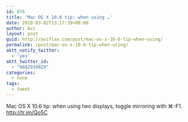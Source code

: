 ```yaml
---
id: 876
title: 'Mac OS X 10.6 tip: when using …'
date: 2010-03-02T13:17:39+00:00
author: Avi
layout: post
guid: http://aviflax.com/post/mac-os-x-10-6-tip-when-using/
permalink: /post/mac-os-x-10-6-tip-when-using/
aktt_notify_twitter:
  - 'yes'
aktt_twitter_id:
  - "9882939029"
categories:
  - none
tags:
  - tweet
---
```

Mac OS X 10.6 tip: when using two displays, toggle mirroring with ⌘-F1. <a href="http://tr.im/Qo5C" rel="nofollow">http://tr.im/Qo5C</a>